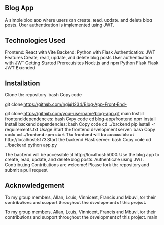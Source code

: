 ## Blog App
A simple blog app where users can create, read, update, and delete blog posts. User authentication is implemented using JWT.

## Technologies Used
Frontend: React with Vite
Backend: Python with Flask
Authentication: JWT
Features
Create, read, update, and delete blog posts
User authentication with JWT
Getting Started
Prerequisites
Node.js and npm
Python
Flask
Flask JWT Extended

## Installation
Clone the repository:
bash
Copy code

git clone https://github.com/ngigi1234/Blog-App-Front-End-

git clone https://github.com/your-username/blog-app.git
main
Install frontend dependencies:
bash
Copy code
cd blog-app/frontend npm install
Install backend dependencies:
bash
Copy code
cd ../backend pip install -r requirements.txt
Usage
Start the frontend development server:
bash
Copy code
cd ../frontend npm start
The frontend will be accessible at http://localhost:5173
Start the backend Flask server:
bash
Copy code
cd ../backend python app.py

The backend will be accessible at http://localhost:5000.
Use the blog app to create, read, update, and delete blog posts. Authenticate using JWT.
Contributing
Contributions are welcome! Please fork the repository and submit a pull request.

## Acknowledgement

To my group members, Allan, Louis, Vinnicent, Francis and Mbuvi, for their contributions and support throughout the development of this project.

To my group members, Allan, Louis, Vinnicent, Francis and Mbuvi, for their contributions and support throughout the development of this project.
main
